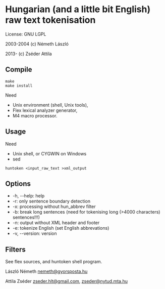 # Hungarian (and a little bit English) raw text tokenisation 

License: GNU LGPL

2003-2004 (c) Németh László

2013-     (c) Zséder Attila

## Compile

~~~~
make
make install
~~~~

Need
- Unix environment (shell, Unix tools),
- Flex lexical analyzer generator,
- M4 macro processor.

## Usage

Need
- Unix shell, or CYGWIN on Windows
- sed

~~~~
huntoken <input_raw_text >xml_output
~~~~

## Options

- -h, --help: help
- -r: only sentence boundary detection
- -x: processing without hun_abbrev filter
- -b: break long sentences (need for tokenising long (\>4000 characters) sentences!!!)
- -n: output without XML header and footer
- -e: tokenize English (set English abbrevations)
- -v, --version: version


## Filters

See flex sources, and huntoken shell program.

László Németh
nemeth@gyorsposta.hu

Attila Zséder
zseder.hlt@gmail.com, zseder@nytud.mta.hu
